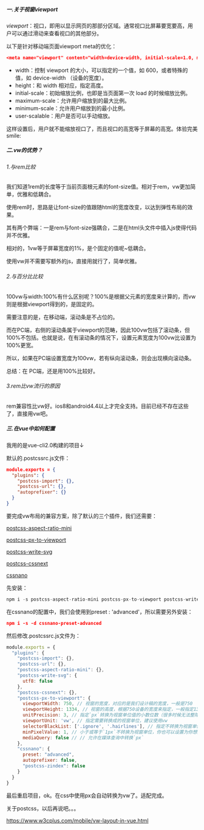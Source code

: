 ##### 一.关于视窗viewport

_viewport_：视口，即用以显示网页的那部分区域。通常视口比屏幕要宽要高，用户可以通过滑动来查看视口的其他部分。

以下是针对移动端页面viewport meta的优化：

```json
<meta name="viewport" content="width=device-width, initial-scale=1.0, maximum-scale=1.0, user-scalable=0">
```

- width：控制 viewport 的大小，可以指定的一个值，如 600，或者特殊的值，如 device-width （设备的宽度）。
- height：和 width 相对应，指定高度。
- initial-scale：初始缩放比例，也即是当页面第一次 load 的时候缩放比例。
- maximum-scale：允许用户缩放到的最大比例。
- minimum-scale：允许用户缩放到的最小比例。
- user-scalable：用户是否可以手动缩放。

这样设置后，用户就不能缩放视口了，而且视口的高宽等于屏幕的高宽。体验完美 smile:

##### 二.vw的优势？

###### 1.与rem比较

我们知道1rem的长度等于当前页面根元素的font-size值。相对于rem，vw更加简单，优雅和低耦合。

使用rem时，思路是让font-size的值跟随html的宽度改变，以达到弹性布局的效果。

其有两个弊端：一是rem与font-size强耦合，二是在html头文件中插入js使得代码并不优雅。

相对的，1vw等于屏幕宽度的1%，是个固定的值呢~低耦合。

使用vw并不需要写额外的js，直接用就行了，简单优雅。

###### 2.与百分比比较

100vw与width:100%有什么区别呢？100%是根据父元素的宽度来计算的，而vw则是根据viewport得到的，是固定的。

需要注意的是，在移动端，滚动条是不占位的。

而在PC端，右侧的滚动条属于viewport的范畴，因此100vw包括了滚动条，但100%不包括。也就是说，在有滚动条的情况下，设置元素宽度为100vw比设置为100%更宽。

所以，如果在PC端设置宽度为100vw，若有纵向滚动条，则会出现横向滚动条。

总结：在	PC端，还是用100%比较好。

###### 3.rem比vw流行的原因

rem兼容性比vw好。ios8和android4.4以上才完全支持。目前已经不存在这些了，直接用vw吧。

##### 三.在vue中如何配置

我用的是vue-cli2.0构建的项目↓

默认的.postcssrc.js文件：

```json
module.exports = { 
  "plugins": { 
    "postcss-import": {}, 
    "postcss-url": {}, 
    "autoprefixer": {} 
  } 
}
```

要完成vw布局的兼容方案，除了默认的三个插件，我们还需要：

[postcss-aspect-ratio-mini](https://github.com/yisibl/postcss-aspect-ratio-mini)

[postcss-px-to-viewport](https://github.com/evrone/postcss-px-to-viewport)

[postcss-write-svg](https://github.com/jonathantneal/postcss-write-svg)

[postcss-cssnext](https://github.com/MoOx/postcss-cssnext)

[cssnano](https://github.com/ben-eb/cssnano)

先安装：

```javascript
npm i -s postcss-aspect-ratio-mini postcss-px-to-viewport postcss-write-svg postcss-cssnext postcss-viewport-units cssnano
```

在cssnano的配置中，我们会使用到preset : 'advanced'，所以需要另外安装：

```json
npm i -s -d cssnano-preset-advanced
```

然后修改.postcssrc.js文件为：

```javascript
module.exports = {
  "plugins": {
    "postcss-import": {},
    "postcss-url": {},
    "postcss-aspect-ratio-mini": {},
    "postcss-write-svg": {
      utf8: false
    },
    "postcss-cssnext": {},
    "postcss-px-to-viewport": {
      viewportWidth: 750, // 视窗的宽度，对应的是我们设计稿的宽度，一般是750
      viewportHeight: 1334, // 视窗的高度，根据750设备的宽度来指定，一般指定1334，也可以不配置
      unitPrecision: 3, // 指定`px`转换为视窗单位值的小数位数（很多时候无法整除）
      viewportUnit: 'vw', // 指定需要转换成的视窗单位，建议使用vw
      selectorBlackList: ['.ignore', '.hairlines'], // 指定不转换为视窗单位的类，可以自定义，可以无限添加,建议定义一至两个通用的类
      minPixelValue: 1, // 小于或等于`1px`不转换为视窗单位，你也可以设置为你想要的值
      mediaQuery: false // // 允许在媒体查询中转换`px`
    },
    "cssnano": {
      preset: "advanced",
      autoprefixer: false,
      "postcss-zindex": false
    }
  }
}
```

最后重启项目，ok。在css中使用px会自动转换为vw了。适配完成。



关于postcss，以后再说吧。。。



<https://www.w3cplus.com/mobile/vw-layout-in-vue.html>





